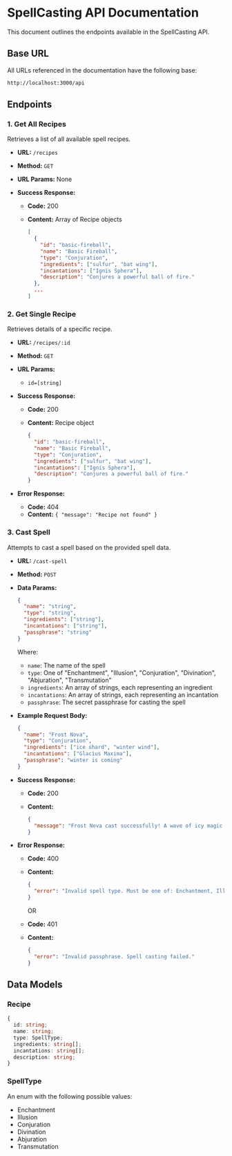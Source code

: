 # SpellCasting API Documentation

This document outlines the endpoints available in the SpellCasting API.

## Base URL

All URLs referenced in the documentation have the following base:

```bash
http://localhost:3000/api
```

## Endpoints

### 1. Get All Recipes

Retrieves a list of all available spell recipes.

- **URL:** `/recipes`
- **Method:** `GET`
- **URL Params:** None
- **Success Response:**

  - **Code:** 200
  - **Content:** Array of Recipe objects

    ```json
    [
      {
        "id": "basic-fireball",
        "name": "Basic Fireball",
        "type": "Conjuration",
        "ingredients": ["sulfur", "bat wing"],
        "incantations": ["Ignis Sphera"],
        "description": "Conjures a powerful ball of fire."
      },
      ...
    ]
    ```

### 2. Get Single Recipe

Retrieves details of a specific recipe.

- **URL:** `/recipes/:id`
- **Method:** `GET`
- **URL Params:**
  - `id=[string]`
- **Success Response:**

  - **Code:** 200
  - **Content:** Recipe object

    ```json
    {
      "id": "basic-fireball",
      "name": "Basic Fireball",
      "type": "Conjuration",
      "ingredients": ["sulfur", "bat wing"],
      "incantations": ["Ignis Sphera"],
      "description": "Conjures a powerful ball of fire."
    }
    ```

- **Error Response:**
  - **Code:** 404
  - **Content:** `{ "message": "Recipe not found" }`

### 3. Cast Spell

Attempts to cast a spell based on the provided spell data.

- **URL:** `/cast-spell`
- **Method:** `POST`
- **Data Params:**

  ```json
  {
    "name": "string",
    "type": "string",
    "ingredients": ["string"],
    "incantations": ["string"],
    "passphrase": "string"
  }
  ```

  Where:

  - `name`: The name of the spell
  - `type`: One of "Enchantment", "Illusion", "Conjuration", "Divination", "Abjuration", "Transmutation"
  - `ingredients`: An array of strings, each representing an ingredient
  - `incantations`: An array of strings, each representing an incantation
  - `passphrase`: The secret passphrase for casting the spell

- **Example Request Body:**

  ```json
  {
    "name": "Frost Nova",
    "type": "Conjuration",
    "ingredients": ["ice shard", "winter wind"],
    "incantations": ["Glacius Maxima"],
    "passphrase": "winter is coming"
  }
  ```

- **Success Response:**

  - **Code:** 200
  - **Content:**

    ```json
    {
      "message": "Frost Nova cast successfully! A wave of icy magic spreads outward."
    }
    ```

- **Error Response:**

  - **Code:** 400
  - **Content:**

    ```json
    {
      "error": "Invalid spell type. Must be one of: Enchantment, Illusion, Conjuration, Divination, Abjuration, Transmutation"
    }
    ```

    OR

  - **Code:** 401
  - **Content:**

    ```json
    {
      "error": "Invalid passphrase. Spell casting failed."
    }
    ```

## Data Models

### Recipe

```typescript
{
  id: string;
  name: string;
  type: SpellType;
  ingredients: string[];
  incantations: string[];
  description: string;
}
```

### SpellType

An enum with the following possible values:

- Enchantment
- Illusion
- Conjuration
- Divination
- Abjuration
- Transmutation
